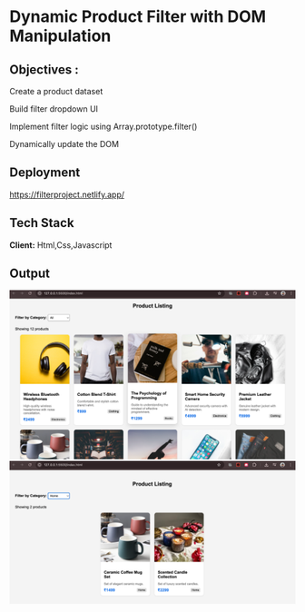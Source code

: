 
# Dynamic Product Filter with DOM Manipulation







## Objectives : 
Create a product dataset

Build filter dropdown UI

Implement filter logic using Array.prototype.filter()

Dynamically update the DOM
## Deployment
https://filterproject.netlify.app/
## Tech Stack

**Client:** Html,Css,Javascript


## Output

![Output-1](https://github.com/SayanPradhan10/Full-Stack_23BCS10878_KRG-3B/blob/main/Exp-3/Output-1.png?raw=true)
![Output-2](https://github.com/SayanPradhan10/Full-Stack_23BCS10878_KRG-3B/blob/main/Exp-3/Output-2.png?raw=true)

